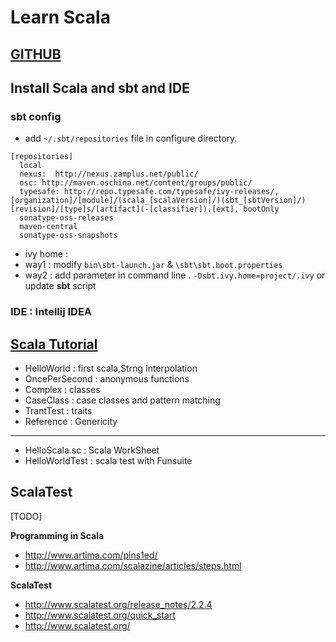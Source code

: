 # Learn Scala

## [GITHUB](https://github.com/wankunde/scalatest.git)

## Install Scala and sbt and IDE

### sbt config

* add `~/.sbt/repositories` file in configure directory.
```
[repositories]
  local
  nexus:  http://nexus.zamplus.net/public/
  osc: http://maven.oschina.net/content/groups/public/
  typesafe: http://repo.typesafe.com/typesafe/ivy-releases/, [organization]/[module]/(scala_[scalaVersion]/)(sbt_[sbtVersion]/)[revision]/[type]s/[artifact](-[classifier]).[ext], bootOnly
  sonatype-oss-releases
  maven-central
  sonatype-oss-snapshots
```

* ivy home :
 * way1 : modify `bin\sbt-launch.jar` &  `\sbt\sbt.boot.properties` 
 * way2 : add parameter in command line . `-Dsbt.ivy.home=project/.ivy` or update **sbt** script
 
### IDE : Intellij IDEA 

## [Scala Tutorial](http://www.scala-lang.org/docu/files/ScalaTutorial.pdf)

* HelloWorld : first scala,Strng Interpolation
* OncePerSecond : anonymous functions
* Complex : classes
* CaseClass : case classes and pattern matching
* TrantTest : traits
* Reference : Genericity
----
* HelloScala.sc : Scala WorkSheet
* HelloWorldTest : scala test with Funsuite




## ScalaTest

[TODO]

**Programming in Scala**

* http://www.artima.com/pins1ed/
* http://www.artima.com/scalazine/articles/steps.html

**ScalaTest**

* http://www.scalatest.org/release_notes/2.2.4
* http://www.scalatest.org/quick_start
* http://www.scalatest.org/